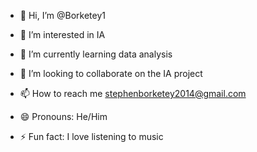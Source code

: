 - 👋 Hi, I’m @Borketey1
- 👀 I’m interested in IA
- 🌱 I’m currently learning data analysis 


- 💞️ I’m looking to collaborate on the IA project
- 📫 How to reach me stephenborketey2014@gmail.com
- 😄 Pronouns: He/Him
- ⚡ Fun fact: I love listening to music

<!---
Borketey1/Borketey1 is a ✨ special ✨ repository because its `README.md` (this file) appears on your GitHub profile.
You can click the Preview link to take a look at your changes.
--->
